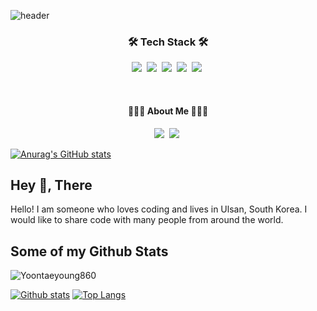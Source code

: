 ![header](https://capsule-render.vercel.app/api?type=waving&color=auto&height=300&section=header&text=TaeyoungYoon&fontSize=90&animation=fadeIn&fontAlignY=38&)

<h3 align="center">🛠 Tech Stack 🛠</h3>

<p align="center">
  <img src="https://img.shields.io/badge/Javascript-ffb13b?style=flat-square&logo=javascript&logoColor=white"/></a>&nbsp 
  <img src="https://img.shields.io/badge/Java-ffb13b?style=flat-square&logo=java&logoColor=white"/></a>&nbsp 
  <img src="https://img.shields.io/badge/C-ffb13b?style=flat-square&logo=C&logoColor=white"/></a>&nbsp 
  <img src="https://img.shields.io/badge/css-1572B6?style=flat-square&logo=css3&logoColor=white"/></a>&nbsp 
  <img src="https://img.shields.io/badge/Mysql-E6B91E?style=flat-square&logo=MySql&logoColor=white"/></a>&nbsp 
    <br>
</p>

<br>
<h4 align="center">👩🏻‍💻 About Me 👩🏻‍💻</h4>

<p align="center">
  <img src="https://img.shields.io/badge/Velog-88CE02?style=flat-square&logo=Bloglovin&logoColor=white"/></a>&nbsp 
  <img src="https://img.shields.io/badge/Google-4285F4?style=flat-square&logo=Google&logoColor=white"/></a>&nbsp 
    <br>
</p>

[![Anurag's GitHub stats](https://github-readme-stats.vercel.app/api?username=Yoontaeyoung860)](https://github.com/anuraghazra/github-readme-stats)
## Hey 👋, There
Hello! I am someone who loves coding and lives in Ulsan, South Korea. I would like to share code with many people from around the world.</p>
## Some of my Github Stats
<p align=left> <img src=https://komarev.com/ghpvc/?username=Yoontaeyoung860 alt=Yoontaeyoung860 /> </p>

[![Github stats](https://github-readme-stats.vercel.app/api?username=Yoontaeyoung860&show_icons=true&include_all_commits=true)](https://github.com/Yoontaeyoung860/github-readme-stats)
[![Top Langs](https://github-readme-stats.vercel.app/api/top-langs/?username=Yoontaeyoung860&layout=compact)](https://github.com/Yoontaeyoung860/github-readme-stats)
